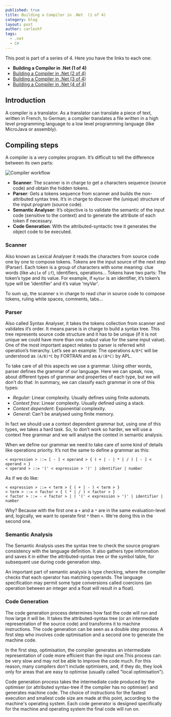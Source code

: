 ```yaml
---
published: true
title: Building a Compiler in .Net  (1 of 4)
category: blog
layout: post
author: carleshf
tags:
  - .net
  - C#
---
```


This post is part of a series of 4. Here you have the links to each one:

* __Building a Compiler in .Net (1 of 4)__
* [Building a Compiler in .Net (2 of 4)]({{baseurl}}/building-a-compiler-in-net-2-of-4)
* [Building a Compiler in .Net (3 of 4)]({{baseurl}}/building-a-compiler-in-net-3-of-4)
* [Building a Compiler in .Net (4 of 4)]({{baseurl}}/building-a-compiler-in-net-4-of-4)


## Introduction

A compiler is a translator. As a translator can translate a piece of text, written in French, to German; a compiler translates a file written in a high level programming language to a low level programming language (like MicroJava or assembly).

## Compiling steps

A compiler is a very complex program. It’s difficult to tell the difference between its own parts:

![Compiler workflow]({{baseurl}}/assets/compiler_structure.png)

* __Scanner__: The scanner is in charge to get a characters sequence (source code) and obtain the hidden tokens.
* __Parser__: Gets a tokens sequence from scanner and builds the non-attributed syntax tree. It’s in charge to discover the (unique) structure of the input program (source code).
* __Semantic Analyser__: It’s objective is to validate the semantic of the input code (sensitive to the context) and to generate the attribute of each token if necessary.
* __Code Generation__: With the attributed-syntactic tree it generates the object code to be executed.

### Scanner

Also known as Lexical Analyser it reads the characters from source code one by one to compose tokens. Tokens are the input source of the next step (Parser). Each token is a group of characters with some meaning: clue words (like `while` of `if`), identifiers, operations... Tokens have two parts: The token’s type and its value. For example, if `myVar` is an identifier, it’s token’s type will be 'identifier' and it’s value 'myVar'.

To sum up, the scanner s in charge to read char in source code to compose tokens, ruling white spaces, comments, tabs...

### Parser

Also called Syntax Analyser, it takes the tokens collection from scanner and validates it’s order. It means parse is in charge to build a syntax tree. This tree represents source code structure and it has to be unique (if it is not unique we could have more than one output value for the same input value). One of the most important aspect relates to parser is referred whit operation’s hierarchy. Let’s see an example: The operations `A/B*C` will be understood as `(A/B)*C` by FORTRAN and as `A/(B*C)` by APL.

To take care of all this aspects we use a grammar. Using other words, parser defines the grammar of our language. Here we can speak, now, about different types of grammar and properties of each type, but we will don't do that: In summary, we can classify each grammar in one of this types:

* _Regular_: Linear complexity. Usually defines using finite automats.
* _Context free_: Linear complexity. Usually defined using a stack.
* _Context dependent_: Exponential complexity.
* _General_: Can't be analysed using finite memory.

In fact we should use a context dependent grammar but, using one of this types, we takes a hard task. So, to don’t work so harder, we will use a context free grammar and we will analyse the context in semantic analysis.

When we define our grammar we need to take care of some kind of details like operations priority. It’s not the same to define a grammar as this:

```
< expression > ::= [ - ] < operand > { ( + | - | * | / ) [ - ] < operand > }
< operand > ::= '(' < expression > ')' | identifier | number
```

As if we do like:

```
< expression > ::= < term > { ( + | - ) < term > }
< term > ::= < factor > { ( * | / ) < factor > }
< factor > ::= - < factor > | ( '(' < expression > ')' | identifier | number
```

Why? Because with the first one a `+` and a `*` are in the same evaluation-level and, logically, we want to operate first `*` then `+`. We're doing this in the second one.

### Semantic Analysis

The Semantic Analysis uses the syntax tree to check the source program consistency with the language definition. It also gathers type information and saves it in either the attributed-syntax tree or the symbol table, for subsequent use during code generation step.

An important part of semantic analysis is type checking, where the compiler checks that each operator has matching operands. The language specification may permit some type conversions called coercions (an operation between an integer and a float will result in a float).

### Code Generation

The code generation process determines how fast the code will run and how large it will be. It takes the attributed-syntax tree (or an intermediate representation of the source code) and transforms it to machine instructions. The code generation can be seen as a double step process. A first step who involves code optimisation and a second one to generate the machine code.

In the first step, optimisation, the compiler generates an intermediate representation of code more efficient than the input one.This process can be very slow and may not be able to improve the code much. For this reason, many compilers don't include optimisers, and, if they do, they look only for areas that are easy to optimise (usually called "local optimisation").

Code generation  process takes the intermediate code produced by the optimiser (or attributed syntax-tree if the compiler has no optimiser) and generates machine code. The choice of instructions for the fastest execution and smallest code size are made at this point, according to the machine's operating system. Each code generator is designed specifically for the machine and operating system the final code will run on.